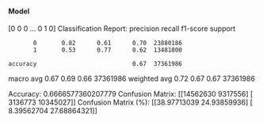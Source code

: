 #### Model
[0 0 0 ... 0 1 0]
Classification Report:
              precision    recall  f1-score   support

           0       0.82      0.61      0.70  23880186
           1       0.53      0.77      0.62  13481800

    accuracy                           0.67  37361986
   macro avg       0.67      0.69      0.66  37361986
weighted avg       0.72      0.67      0.67  37361986

Accuracy: 0.6666577360207779
Confusion Matrix:
[[14562630  9317556]
 [ 3136773 10345027]]
Confusion Matrix (%):
[[38.97713039 24.93859936]
 [ 8.39562704 27.68864321]]
